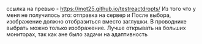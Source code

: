 ссылка на превью - https://mot25.github.io/testreactdropts/
Из того что у меня не получилось это: отправка на сервер и После выбора, изображение должно отобразиться вместо заглушки. В проводнике выбрать можно только изображение.
Лучше открывать на больших мониторах, так как ане было задачи на адаптивность
